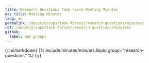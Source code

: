 ```yaml
---
title: Research Questions Task Force Meeting Minutes
nav_title: Meeting Minutes
lang: en
permalink: /about/groups/task-forces/research-questions/minutes/
ref: /about/groups/task-forces/research-questions/minutes/
github:
  label: wai-groups
---
```


{::nomarkdown}
{% include minutes/minutes.liquid group="research-questions" %}
{:/}